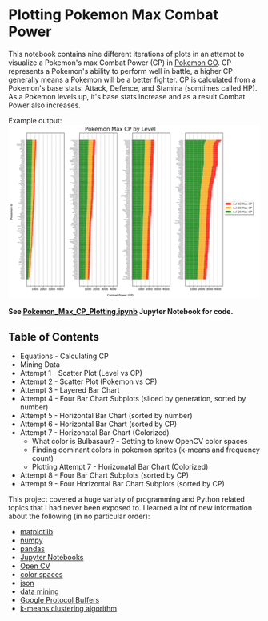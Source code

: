 # Plotting Pokemon Max Combat Power 
This notebook contains nine different iterations of plots in an attempt to visualize a Pokemon's max Combat Power (CP) in [Pokemon GO](https://www.pokemongo.com/en-us/). CP represents a Pokemon's ability to perform well in battle, a higher CP generally means a Pokemon will be a better fighter. CP is calculated from a Pokemon's base stats: Attack, Defence, and Stamina (somtimes called HP). As a Pokemon levels up, it's base stats increase and as a result Combat Power also increases.

Example output:
![Pokemon Max CP (large image)](Pokemon_Max_CP_Attempt_9.png)

**See [Pokemon_Max_CP_Plotting.ipynb](Pokemon_Max_CP_Plotting.ipynb) Jupyter Notebook for code.**

## Table of Contents
* Equations - Calculating CP
* Mining Data
* Attempt 1 - Scatter Plot (Level vs CP)
* Attempt 2 - Scatter Plot (Pokemon vs CP)
* Attempt 3 - Layered Bar Chart
* Attempt 4 - Four Bar Chart Subplots (sliced by generation, sorted by number)
* Attempt 5 - Horizontal Bar Chart (sorted by number)
* Attempt 6 - Horizontal Bar Chart (sorted by CP)
* Attempt 7 - Horizonatal Bar Chart (Colorized)
    * What color is Bulbasaur? - Getting to know OpenCV color spaces
    * Finding dominant colors in pokemon sprites (k-means and frequency count)
    * Plotting Attempt 7 - Horizonatal Bar Chart (Colorized)
* Attempt 8 - Four Bar Chart Subplots (sorted by CP)
* Attempt 9 - Four Horizontal Bar Chart Subplots (sorted by CP)



This project covered a huge variaty of programming and Python related topics that I had never been exposed to. I learned a lot of new information about the following (in no particular order):
- [matplotlib](https://matplotlib.org/)
- [numpy](https://www.numpy.org/)
- [pandas](https://pandas.pydata.org/)
- [Jupyter Notebooks](https://jupyter.org/)
- [Open CV](https://opencv.org/about/)
- [color spaces](https://en.wikipedia.org/wiki/Color_space)
- [json](https://en.wikipedia.org/wiki/JSON)
- [data mining](https://en.wikipedia.org/wiki/Data_mining)
- [Google Protocol Buffers](https://developers.google.com/protocol-buffers/)
- [k-means clustering algorithm](https://en.wikipedia.org/wiki/K-means_clustering)

